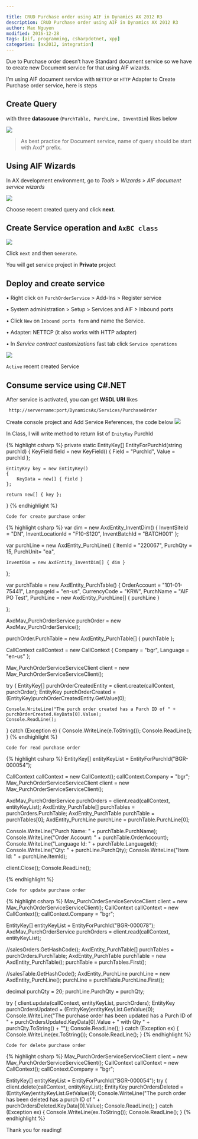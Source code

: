 ```yaml
---

title: CRUD Purchase order using AIF in Dynamics AX 2012 R3
description: CRUD Purchase order using AIF in Dynamics AX 2012 R3
author: Max Nguyen
modified: 2016-12-28
tags: [aif, programming, csharpdotnet, xpp]
categories: [ax2012, integration]
---
```


Due to Purchase order doesn’t have Standard document service so we have to create new Document service for that using AIF wizards.

I’m using AIF document service with `NETTCP` or `HTTP` Adapter to Create Purchase order service, here is steps

## Create Query 
with three **datasouce** (`PurchTable, PurchLine, InventDim`) likes below

![]({{site.url}}/assets/imagesposts/CRUD-Purchase-order-using-AIF-in-Dynamics-AX-2012-R3-01.png)

> As best practice for Document service, name of query should be start with Axd* prefix.

## Using AIF Wizards
In AX development environment, go to *Tools > Wizards > AIF document service wizards*

 ![]({{site.url}}/assets/imagesposts/CRUD-Purchase-order-using-AIF-in-Dynamics-AX-2012-R3-02.png)

Choose recent created query and click **next**.

## Create Service operation and `AxBC class`

 ![]({{site.url}}/assets/imagesposts/CRUD-Purchase-order-using-AIF-in-Dynamics-AX-2012-R3-03.png)

Click `next` and then `Generate`.

You will get service project in **Private** project

## Deploy and create service

 •	Right click on `PurchOrderService` > Add-Ins > Register service

 •	System administration > Setup > Services and AIF > Inbound ports

 •	Click `New` on `Inbound ports form` and name the Service.

 •	Adapter: NETTCP (it also works with HTTP adapter)

 •	In *Service contract customizations* fast tab click `Service operations`

![]({{site.url}}/assets/imagesposts/CRUD-Purchase-order-using-AIF-in-Dynamics-AX-2012-R3-4.png)


`Active` recent created Service  

## Consume service using C#.NET

After service is activated, you can get **WSDL URI** likes 

` http://servername:port/DynamicsAx/Services/PurchaseOrder`

Create console project and Add Service References, the code below
 ![]({{site.url}}/assets/imagesposts/CRUD-Purchase-order-using-AIF-in-Dynamics-AX-2012-R3-05.png)

In Class, I will write method to return list of `EnityKey` PurchId

{% highlight csharp %}
private static EntityKey[] EntityForPurchId(string purchId)
{
	KeyField field = new KeyField()
	{
		Field = "PurchId",
		Value = purchId
	};

	EntityKey key = new EntityKey()
	{
		KeyData = new[] { field }
	};

	return new[] { key };
}
{% endhighlight %}		
		
`Code for create purchase order `

{% highlight csharp %}
var dim = new AxdEntity_InventDim()
{
	InventSiteId = "DN",
	InventLocationId = "F10-S120",
	InventBatchId = "BATCH001"
};

var purchLine = new AxdEntity_PurchLine()
{
	ItemId = "220067",
	PurchQty = 15,
	PurchUnit=  "ea",

	InventDim = new AxdEntity_InventDim[] { dim }
};


var purchTable = new AxdEntity_PurchTable()
{
	OrderAccount = "101-01-75441",
	LanguageId = "en-us",
	CurrencyCode = "KRW",
	PurchName = "AIF PO Test",
	PurchLine = new AxdEntity_PurchLine[] { purchLine }

};

AxdMav_PurchOrderService purchOrder = new AxdMav_PurchOrderService();

purchOrder.PurchTable = new AxdEntity_PurchTable[] { purchTable };

CallContext callContext = new CallContext
{
	Company = "bgr",
	Language = "en-us"
};

Mav_PurchOrderServiceServiceClient client = new Mav_PurchOrderServiceServiceClient();

try
{
	EntityKey[] purchOrderCreatedEntity = client.create(callContext, purchOrder);
	EntityKey purchOrderCreated = (EntityKey)purchOrderCreatedEntity.GetValue(0);

	Console.WriteLine("The purch order created has a Purch ID of " + purchOrderCreated.KeyData[0].Value);
	Console.ReadLine();
}
catch (Exception e)
{
	Console.WriteLine(e.ToString());
	Console.ReadLine();
}
{% endhighlight %}

`Code for read purchase order `

{% highlight csharp %}
EntityKey[] entityKeyList = EntityForPurchId("BGR-000054");

CallContext callContext      = new CallContext();
callContext.Company          = "bgr";
Mav_PurchOrderServiceServiceClient client = new Mav_PurchOrderServiceServiceClient();

AxdMav_PurchOrderService purchOrders = client.read(callContext, entityKeyList);
AxdEntity_PurchTable[] purchTables = purchOrders.PurchTable;
AxdEntity_PurchTable    purchTable = purchTables[0];
AxdEntity_PurchLine purchLine = purchTable.PurchLine[0];

Console.WriteLine("Purch Name: " + purchTable.PurchName);            
Console.WriteLine("Order Account: " + purchTable.OrderAccount);
Console.WriteLine("Language Id: " + purchTable.LanguageId);
Console.WriteLine("Qty: " + purchLine.PurchQty);
Console.WriteLine("Item Id: " + purchLine.ItemId);

client.Close();
Console.ReadLine();
			
{% endhighlight %}

`Code for update purchase order `

{% highlight csharp %}
Mav_PurchOrderServiceServiceClient client = new Mav_PurchOrderServiceServiceClient();
CallContext callContext = new CallContext();
callContext.Company = "bgr";

EntityKey[] entityKeyList = EntityForPurchId("BGR-000078");
AxdMav_PurchOrderService purchOrders = client.read(callContext, entityKeyList);

//salesOrders.GetHashCode();
AxdEntity_PurchTable[] purchTables = purchOrders.PurchTable;
AxdEntity_PurchTable purchTable = new AxdEntity_PurchTable();
purchTable = purchTables.First();

//salesTable.GetHashCode();
AxdEntity_PurchLine purchLine = new AxdEntity_PurchLine();
purchLine = purchTable.PurchLine.First();

decimal purchQty = 20;
purchLine.PurchQty = purchQty;

try
{
	client.update(callContext, entityKeyList, purchOrders);
	EntityKey purchOrdersUpdated = (EntityKey)entityKeyList.GetValue(0);
	Console.WriteLine("The purchase order has been updated has a Purch ID of " + purchOrdersUpdated.KeyData[0].Value + " with Qty " + purchQty.ToString() + "");
	Console.ReadLine();
}
catch (Exception ex)
{
	Console.WriteLine(ex.ToString());
	Console.ReadLine();
}
{% endhighlight %}
			
`Code for delete purchase order `

{% highlight csharp %}
Mav_PurchOrderServiceServiceClient client = new Mav_PurchOrderServiceServiceClient();
CallContext callContext = new CallContext();
callContext.Company = "bgr";

EntityKey[] entityKeyList = EntityForPurchId("BGR-000054");
try
{
	client.delete(callContext, entityKeyList);
	EntityKey purchOrdersDeleted = (EntityKey)entityKeyList.GetValue(0);
	Console.WriteLine("The purch order has been deleted has a purch ID of " + purchOrdersDeleted.KeyData[0].Value);
	Console.ReadLine();
}
catch (Exception ex)
{
	Console.WriteLine(ex.ToString());
	Console.ReadLine();
}
{% endhighlight %}

Thank you for reading!
